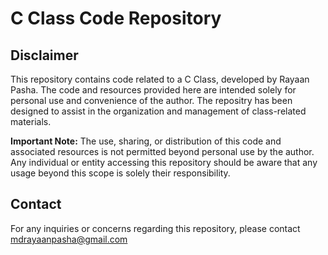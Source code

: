 # C Class Code Repository

## Disclaimer

This repository contains code related to a C Class, developed by Rayaan Pasha. The code and resources provided here are intended solely for personal use and convenience of the author. The repositry has been designed to assist in the organization and management of class-related materials. 

**Important Note:** The use, sharing, or distribution of this code and associated resources is not permitted beyond personal use by the author. Any individual or entity accessing this repository should be aware that any usage beyond this scope is solely their responsibility.

## Contact

For any inquiries or concerns regarding this repository, please contact mdrayaanpasha@gmail.com
